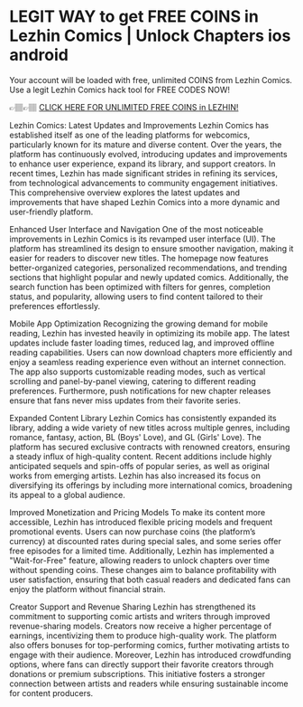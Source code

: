 # LEGIT WAY to get FREE COINS in Lezhin Comics |  Unlock Chapters ios android

Your account will be loaded with free, unlimited COINS from Lezhin Comics. Use a legit Lezhin Comics hack tool for FREE CODES NOW!

👉🏽👉🏽 <a href="https://new.getitnow.icu/new2/pages/lezhin.html">CLICK HERE FOR UNLIMITED FREE COINS in LEZHIN!</a>


Lezhin Comics: Latest Updates and Improvements
Lezhin Comics has established itself as one of the leading platforms for webcomics, particularly known for its mature and diverse content. Over the years, the platform has continuously evolved, introducing updates and improvements to enhance user experience, expand its library, and support creators. In recent times, Lezhin has made significant strides in refining its services, from technological advancements to community engagement initiatives. This comprehensive overview explores the latest updates and improvements that have shaped Lezhin Comics into a more dynamic and user-friendly platform.

Enhanced User Interface and Navigation
One of the most noticeable improvements in Lezhin Comics is its revamped user interface (UI). The platform has streamlined its design to ensure smoother navigation, making it easier for readers to discover new titles. The homepage now features better-organized categories, personalized recommendations, and trending sections that highlight popular and newly updated comics. Additionally, the search function has been optimized with filters for genres, completion status, and popularity, allowing users to find content tailored to their preferences effortlessly.

Mobile App Optimization
Recognizing the growing demand for mobile reading, Lezhin has invested heavily in optimizing its mobile app. The latest updates include faster loading times, reduced lag, and improved offline reading capabilities. Users can now download chapters more efficiently and enjoy a seamless reading experience even without an internet connection. The app also supports customizable reading modes, such as vertical scrolling and panel-by-panel viewing, catering to different reading preferences. Furthermore, push notifications for new chapter releases ensure that fans never miss updates from their favorite series.

Expanded Content Library
Lezhin Comics has consistently expanded its library, adding a wide variety of new titles across multiple genres, including romance, fantasy, action, BL (Boys' Love), and GL (Girls' Love). The platform has secured exclusive contracts with renowned creators, ensuring a steady influx of high-quality content. Recent additions include highly anticipated sequels and spin-offs of popular series, as well as original works from emerging artists. Lezhin has also increased its focus on diversifying its offerings by including more international comics, broadening its appeal to a global audience.

Improved Monetization and Pricing Models
To make its content more accessible, Lezhin has introduced flexible pricing models and frequent promotional events. Users can now purchase coins (the platform’s currency) at discounted rates during special sales, and some series offer free episodes for a limited time. Additionally, Lezhin has implemented a "Wait-for-Free" feature, allowing readers to unlock chapters over time without spending coins. These changes aim to balance profitability with user satisfaction, ensuring that both casual readers and dedicated fans can enjoy the platform without financial strain.

Creator Support and Revenue Sharing
Lezhin has strengthened its commitment to supporting comic artists and writers through improved revenue-sharing models. Creators now receive a higher percentage of earnings, incentivizing them to produce high-quality work. The platform also offers bonuses for top-performing comics, further motivating artists to engage with their audience. Moreover, Lezhin has introduced crowdfunding options, where fans can directly support their favorite creators through donations or premium subscriptions. This initiative fosters a stronger connection between artists and readers while ensuring sustainable income for content producers.

